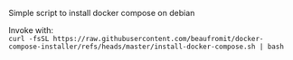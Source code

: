 Simple script to install docker compose on debian

Invoke with:  
```curl -fsSL https://raw.githubusercontent.com/beaufromit/docker-compose-installer/refs/heads/master/install-docker-compose.sh | bash```

